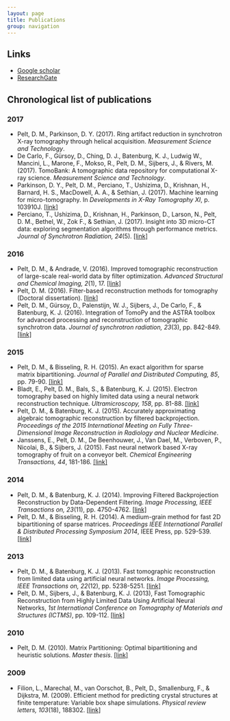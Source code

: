 ```yaml
---
layout: page
title: Publications
group: navigation
---
```


## Links
* [Google scholar](https://scholar.google.nl/citations?user=54V8aTMAAAAJ)
* [ResearchGate](https://www.researchgate.net/profile/Daniel_Pelt)

## Chronological list of publications

### 2017
* Pelt, D. M., Parkinson, D. Y. (2017). Ring artifact reduction in synchrotron X-ray tomography through helical acquisition. *Measurement Science and Technology*.
* De Carlo, F., G&uuml;rsoy, D., Ching, D. J.,  Batenburg, K. J., Ludwig W., Mancini, L., Marone, F., Mokso, R., Pelt, D. M., Sijbers, J., & Rivers, M. (2017). TomoBank: A tomographic data repository for computational X-ray science. *Measurement Science and Technology*.
* Parkinson, D. Y., Pelt, D. M., Perciano, T., Ushizima, D., Krishnan, H., Barnard, H. S., MacDowell, A. A., & Sethian, J. (2017). Machine learning for micro-tomography. In *Developments in X-Ray Tomography XI*, p. 103910J. [\[link\]](http://dx.doi.org/10.1117/12.2274731)
* Perciano, T., Ushizima, D., Krishnan, H., Parkinson, D., Larson, N., Pelt, D. M., Bethel, W., Zok F., & Sethian, J. (2017). Insight into 3D micro-CT data: exploring segmentation algorithms through performance metrics. *Journal of Synchrotron Radiation, 24*(5). [\[link\]](https://doi.org/10.1107/S1600577517010955)

### 2016
* Pelt, D. M., & Andrade, V. (2016). Improved tomographic reconstruction of large-scale real-world data by filter optimization. *Advanced Structural and Chemical Imaging, 2*(1), 17. [\[link\]](https://ascimaging.springeropen.com/articles/10.1186/s40679-016-0033-y)
* Pelt, D. M. (2016). Filter-based reconstruction methods for tomography (Doctoral dissertation). [\[link\]](http://hdl.handle.net/1887/39638)
* Pelt, D. M., G&uuml;rsoy, D., Palenstijn, W. J., Sijbers, J., De Carlo, F., & Batenburg, K. J. (2016). Integration of TomoPy and the ASTRA toolbox for advanced processing and reconstruction of tomographic synchrotron data. *Journal of synchrotron radiation, 23*(3), pp. 842-849. [\[link\]](https://doi.org/10.1107/S1600577516005658)

### 2015
* Pelt, D. M., & Bisseling, R. H. (2015). An exact algorithm for sparse matrix bipartitioning. *Journal of Parallel and Distributed Computing, 85*, pp. 79-90. [\[link\]](http://dx.doi.org/10.1016/j.jpdc.2015.06.005)
* Bladt, E., Pelt, D. M., Bals, S., & Batenburg, K. J. (2015). Electron tomography based on highly limited data using a neural network reconstruction technique. *Ultramicroscopy, 158*, pp. 81-88. [\[link\]](http://dx.doi.org/10.1016/j.ultramic.2015.07.001)
* Pelt, D. M., & Batenburg, K. J. (2015). Accurately approximating algebraic tomographic reconstruction by filtered backprojection. *Proceedings of the 2015 International Meeting on Fully Three-Dimensional Image Reconstruction in Radiology and Nuclear Medicine*.
* Janssens, E., Pelt, D. M., De Beenhouwer, J., Van Dael, M., Verboven, P., Nicolai, B., & Sijbers, J. (2015). Fast neural network based X-ray tomography of fruit on a conveyor belt. *Chemical Engineering Transactions, 44*, 181-186. [\[link\]](https://www.researchgate.net/profile/Jan_Sijbers/publication/284888775_Fast_neural_network_based_x-ray_tomography_of_fruit_on_a_conveyor_belt/links/566b51f308ae62b05f04ef8f.pdf)

### 2014
* Pelt, D. M., & Batenburg, K. J. (2014). Improving Filtered Backprojection Reconstruction by Data-Dependent Filtering. *Image Processing, IEEE Transactions on, 23*(11), pp. 4750-4762. [\[link\]](http://ieeexplore.ieee.org/stamp/stamp.jsp?tp=&arnumber=6862004&isnumber=6908104)
* Pelt, D. M., & Bisseling, R. H. (2014). A medium-grain method for fast 2D bipartitioning of sparse matrices. *Proceedings IEEE International Parallel & Distributed Processing Symposium 2014*, IEEE Press, pp. 529-539. [\[link\]](http://www.staff.science.uu.nl/~bisse101/Articles/mediumgrain14.pdf)

### 2013
* Pelt, D. M., & Batenburg, K. J. (2013). Fast tomographic reconstruction from limited data using artificial neural networks. *Image Processing, IEEE Transactions on, 22*(12), pp. 5238-5251. [\[link\]](http://ieeexplore.ieee.org/stamp/stamp.jsp?tp=&arnumber=6607157&isnumber=6609090)
* Pelt, D. M., Sijbers, J., & Batenburg, K. J. (2013), Fast Tomographic Reconstruction from Highly Limited Data Using Artificial Neural Networks, *1st International Conference on Tomography of Materials and Structures (ICTMS)*, pp. 109-112. [\[link\]](http://www.visielab.ua.ac.be/sites/default/files/pelt_ictms_2013.pdf)

### 2010
* Pelt, D. M. (2010). Matrix Partitioning: Optimal bipartitioning and heuristic solutions. *Master thesis*. [\[link\]](http://igitur-archive.library.uu.nl/student-theses/2011-0404-200428/UUindex.html)

### 2009
* Filion, L., Marechal, M., van Oorschot, B., Pelt, D., Smallenburg, F., & Dijkstra, M. (2009). Efficient method for predicting crystal structures at finite temperature: Variable box shape simulations. *Physical review letters, 103*(18), 188302. [\[link\]](http://link.aps.org/doi/10.1103/PhysRevLett.103.188302)

